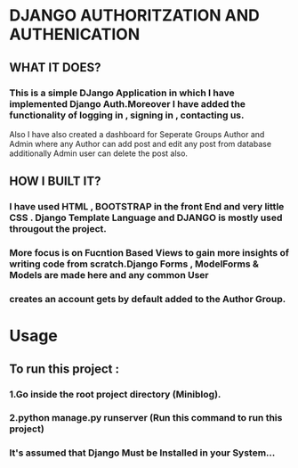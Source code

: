 # DJANGO AUTHORITZATION AND AUTHENICATION

## WHAT IT DOES?

### This is a simple DJango Application in which I have implemented Django Auth.Moreover I have added the functionality of logging in , signing in , contacting us.
Also I have also created a dashboard for Seperate Groups Author and Admin where any Author can add post and edit any post from database additionally Admin user can delete 
the post also.

## HOW I BUILT IT?

### I have used HTML , BOOTSTRAP in the front End and very little CSS . Django Template Language and DJANGO is mostly used througout the project.
### More focus is on Fucntion Based Views to gain more insights of writing code from scratch.Django Forms , ModelForms & Models are made here and any common User
### creates an account gets by default added to the Author Group.

# Usage

## To run this project :
### 1.Go inside the root project directory (Miniblog).
### 2.python manage.py runserver (Run this command to run this project)
### It's assumed that Django Must be Installed in your System...
